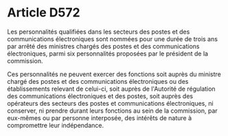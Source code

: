 # Article D572

Les personnalités qualifiées dans les secteurs des postes et des communications électroniques sont nommées pour une durée de trois ans par arrêté des ministres chargés des postes et des communications électroniques, parmi six personnalités proposées par le président de la commission. 

Ces personnalités ne peuvent exercer des fonctions soit auprès du ministre chargé des postes et des communications électroniques ou des établissements relevant de celui-ci, soit auprès de l'Autorité de régulation des communications électroniques et des postes, soit auprès des opérateurs des secteurs des postes et communications électroniques, ni conserver, ni prendre durant leurs fonctions au sein de la commission, par eux-mêmes ou par personne interposée, des intérêts de nature à compromettre leur indépendance.